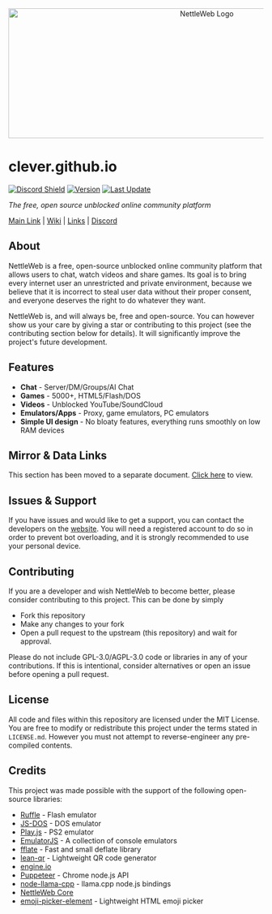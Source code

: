 <div align="center"><a href="https://nettleweb.com/" target="_blank" rel="noopener nofollow"><img src="https://nettleweb.com/res/logo.svg" width="768" height="256" draggable="false" alt="NettleWeb Logo" /></a></div>

# clever.github.io
[![Discord Shield](https://img.shields.io/discord/998658232207814667?style=for-the-badge&logo=Discord&logoColor=%23ffffff&label=Discord&labelColor=%23303030&color=%23004080
)](https://discord.gg/djdH3kVd4v) [![Version](https://img.shields.io/github/manifest-json/v/nettleweb/nettleweb?style=for-the-badge&label=Version&labelColor=%23303030)](https://nettleweb.com/) [![Last Update](https://img.shields.io/github/last-commit/nettleweb/nettleweb?style=for-the-badge&label=Last%20Update&labelColor=%23303030&color=%23004080)](https://nettleweb.com/)

*The free, open source unblocked online community platform*

[Main Link](clever.github.io) | [Wiki](../../wiki) | [Links](../../wiki/Mirror-Links) | [Discord](https://discord.gg/djdH3kVd4v)

## About
NettleWeb is a free, open-source unblocked online community platform that allows users to chat, watch videos and share games. Its goal is to bring every internet user an unrestricted and private environment, because we believe that it is incorrect to steal user data without their proper consent, and everyone deserves the right to do whatever they want.

NettleWeb is, and will always be, free and open-source. You can however show us your care by giving a star or contributing to this project (see the contributing section below for details). It will significantly improve the project's future development.

## Features
- **Chat** - Server/DM/Groups/AI Chat
- **Games** - 5000+, HTML5/Flash/DOS
- **Videos** - Unblocked YouTube/SoundCloud
- **Emulators/Apps** - Proxy, game emulators, PC emulators
- **Simple UI design** - No bloaty features, everything runs smoothly on low RAM devices

## Mirror & Data Links
This section has been moved to a separate document. [Click here](../../wiki/Mirror-Links) to view.

## Issues & Support
If you have issues and would like to get a support, you can contact the developers on the [website](https://nettleweb.com/@anonymous). You will need a registered account to do so in order to prevent bot overloading, and it is strongly recommended to use your personal device.

## Contributing
If you are a developer and wish NettleWeb to become better, please consider contributing to this project. This can be done by simply
 - Fork this repository
 - Make any changes to your fork
 - Open a pull request to the upstream (this repository) and wait for approval.

Please do not include GPL-3.0/AGPL-3.0 code or libraries in any of your contributions. If this is intentional, consider alternatives or open an issue before opening a pull request.

## License
All code and files within this repository are licensed under the MIT License. You are free to modify or redistribute this project under the terms stated in `LICENSE.md`. However you must not attempt to reverse-engineer any pre-compiled contents.

## Credits
This project was made possible with the support of the following open-source libraries:
- [Ruffle](https://github.com/ruffle-rs/ruffle) - Flash emulator
- [JS-DOS](https://github.com/caiiiycuk/js-dos) - DOS emulator
- [Play.js](https://github.com/jpd002/Play-) - PS2 emulator
- [EmulatorJS](https://github.com/EmulatorJS/EmulatorJS) - A collection of console emulators
- [fflate](https://github.com/101arrowz/fflate) - Fast and small deflate library
- [lean-qr](https://www.npmjs.com/package/lean-qr) - Lightweight QR code generator
- [engine.io](https://www.npmjs.com/package/engine.io)
- [Puppeteer](https://github.com/puppeteer/puppeteer) - Chrome node.js API
- [node-llama-cpp](https://github.com/withcatai/node-llama-cpp) - llama.cpp node.js bindings
- [NettleWeb Core](https://github.com/nettleweb/nettleweb-core)
- [emoji-picker-element](https://github.com/nolanlawson/emoji-picker-element) - Lightweight HTML emoji picker
